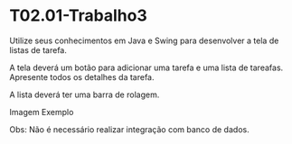 # T02.01-Trabalho3

Utilize seus conhecimentos em Java e Swing para desenvolver a tela de listas de tarefa.

A tela deverá um botão para adicionar uma tarefa e uma lista de tareafas. Apresente todos os detalhes da tarefa.

A lista deverá ter uma barra de rolagem.

Imagem Exemplo

Obs: Não é necessário realizar integração com banco de dados.

